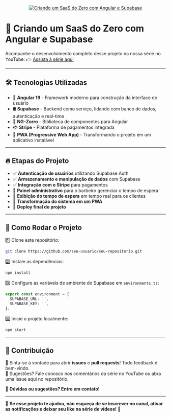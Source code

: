 <div align="center">
  
[![Criando um SaaS do Zero com Angular e Supabase](https://github.com/user-attachments/assets/a90edc6e-5722-4932-b550-c88880904ef6)](https://www.youtube.com/watch?v=WDcdtF4nrnY)

</div>

# 🎥 Criando um SaaS do Zero com Angular e Supabase

Acompanhe o desenvolvimento completo desse projeto na nossa série no YouTube:
👉 [Assista à série aqui](https://www.youtube.com/playlist?list=PLk3y8K8zdhG7WI3Mpug0cj77C3VmcTBlF)

---

## 🛠️ Tecnologias Utilizadas

- 🚀 **Angular 19** - Framework moderno para construção da interface do usuário
- 🛢 **Supabase** - Backend como serviço, lidando com banco de dados, autenticação e real-time
- 🎨 **NG-Zorro** - Biblioteca de componentes para Angular
- 💳 **Stripe** - Plataforma de pagamentos integrada
- 📱 **PWA (Progressive Web App)** - Transformando o projeto em um aplicativo instalável

---

## 🔥 Etapas do Projeto

- ✅ **Autenticação de usuários** utilizando Supabase Auth
- ✅ **Armazenamento e manipulação de dados** com Supabase
- ✅ **Integração com o Stripe** para pagamentos
- 🔲 **Painel administrativo** para o barbeiro gerenciar o tempo de espera
- 🔲 **Exibição do tempo de espera** em tempo real para os clientes
- 🔲 **Transformação do sistema em um PWA**
- 🔲 **Deploy final do projeto**

---

## 📂 Como Rodar o Projeto

1️⃣ Clone este repositório:
   ```sh
   git clone https://github.com/seu-usuario/seu-repositorio.git
   ```
2️⃣ Instale as dependências:
   ```sh
   npm install
   ```
3️⃣ Configure as variáveis de ambiente do Supabase em `environments.ts`:
   ```typescript
   export const environment = {
     SUPABASE_URL: '',
     SUPABASE_KEY: '',
   };
   ```
4️⃣ Inicie o projeto localmente:
   ```sh
   npm start
   ```
---

## 🤝 Contribuição

🔹 Sinta-se à vontade para abrir **issues** e **pull requests**! Todo feedback é bem-vindo.  
🔹 Sugestões? Fale conosco nos comentários da série no YouTube ou abra uma issue aqui no repositório.

📩 **Dúvidas ou sugestões? Entre em contato!**

---

🎯 **Se esse projeto te ajudou, não esqueça de se inscrever no canal, ativar as notificações e deixar seu like na série de vídeos!** 💙
